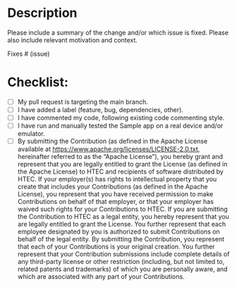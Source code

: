# Description

Please include a summary of the change and/or which issue is fixed. Please also include relevant motivation and context.

Fixes # (issue)

# Checklist:

- [ ] My pull request is targeting the main branch.
- [ ] I have added a label (feature, bug, dependencies, other).
- [ ] I have commented my code, following existing code commenting style.
- [ ] I have run and manually tested the Sample app on a real device and/or emulator.
- [ ] By submitting the Contribution (as defined in the Apache License available at https://www.apache.org/licenses/LICENSE-2.0.txt, hereinafter referred to as the “Apache License”), you hereby grant and represent that you are legally entitled to grant the License (as defined in the Apache License) to HTEC and recipients of software distributed by HTEC. If your employer(s) has rights to intellectual property that you create that includes your Contributions (as defined in the Apache License), you represent that you have received permission to make Contributions on behalf of that employer, or that your employer has waived such rights for your Contributions to HTEC. If you are submitting the Contribution to HTEC as a legal entity, you hereby represent that you are legally entitled to grant the License. You further represent that each employee designated by you is authorized to submit Contributions on behalf of the legal entity. By submitting the Contribution, you represent that each of your Contributions is your original creation. You further represent that your Contribution submissions include complete details of any third-party license or other restriction (including, but not limited to, related patents and trademarks) of which you are personally aware, and which are associated with any part of your Contributions.
